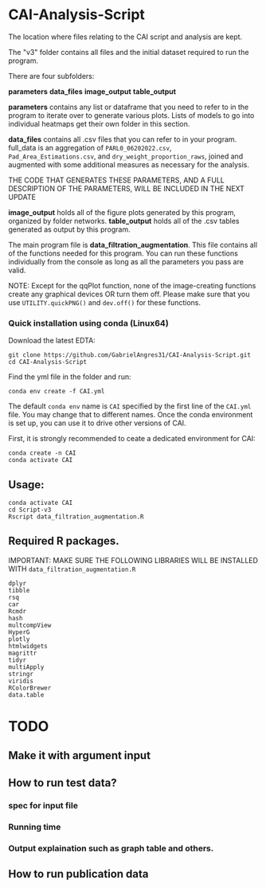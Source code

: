 # CAI-Analysis-Script
The location where files relating to the CAI script and analysis are kept.

The "v3" folder contains all files and the initial dataset required to run the program. 

There are four subfolders:

**parameters**
**data_files**
**image_output**
**table_output**

**parameters** contains any list or dataframe that you need to refer to in the program to iterate over to generate various plots.
Lists of models to go into individual heatmaps get their own folder in this section.

**data_files** contains all .csv files that you can refer to in your program.
full_data is an aggregation of `PARL0_06202022.csv`, `Pad_Area_Estimations.csv`, and `dry_weight_proportion_raws`, joined and augmented with some additional measures as necessary for the analysis.

THE CODE THAT GENERATES THESE PARAMETERS, AND A FULL DESCRIPTION OF THE PARAMETERS, WILL BE INCLUDED IN THE NEXT UPDATE

**image_output** holds all of the figure plots generated by this program, organized by folder networks.
**table_output** holds all of the .csv tables generated as output by this program.

The main program file is **data_filtration_augmentation**. This file contains all of the functions needed for this program.
You can run these functions individually from the console as long as all the parameters you pass are valid.

NOTE: Except for the qqPlot function, none of the image-creating functions create any graphical devices OR turn them off.
Please make sure that you use `UTILITY.quickPNG()` and `dev.off()` for these functions.




### Quick installation using conda (Linux64)

Download the latest EDTA:

`git clone https://github.com/GabrielAngres31/CAI-Analysis-Script.git`  
`cd CAI-Analysis-Script`

Find the yml file in the folder and run:

`conda env create -f CAI.yml`


The default `conda env` name is `CAI` specified by the first line of the `CAI.yml` file. You may change that to different names. Once the conda environment is set up, you can use it to drive other versions of CAI. 

First, it is strongly recommended to ceate a dedicated environment for CAI:

```
conda create -n CAI
conda activate CAI
```


## Usage:
```
conda activate CAI
cd Script-v3
Rscript data_filtration_augmentation.R
```

## Required R packages.
IMPORTANT: MAKE SURE THE FOLLOWING LIBRARIES WILL BE INSTALLED WITH `data_filtration_augmentation.R`
```
dplyr
tibble
rsq
car
Rcmdr
hash
multcompView
HyperG
plotly
htmlwidgets
magrittr
tidyr
multiApply
stringr
viridis
RColorBrewer
data.table
```

# TODO
## Make it with argument input


## How to run test data?
### spec for input file
### Running time
### Output explaination such as graph table and others.

## How to run publication data
